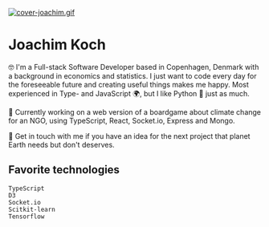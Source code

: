 [![cover-joachim.gif](https://s8.gifyu.com/images/cover-joachim.gif)](https://gifyu.com/image/06eR)

# Joachim Koch

:nerd_face: I'm a Full-stack Software Developer based in Copenhagen, Denmark with a background in economics and statistics. I just want to code every day for the foreseeable future and creating useful things makes me happy. Most experienced in Type- and JavaScript :earth_africa:, but I like Python :snake: just as much.

:herb: Currently working on a web version of a boardgame about climate change for an NGO, using TypeScript, React, Socket.io, Express and Mongo. 

:raising_hand: Get in touch with me if you have an idea for the next project that planet Earth needs but don't deserves.

## Favorite technologies 
```
TypeScript
D3
Socket.io
Scitkit-learn
Tensorflow
```

<!--
**Kochlyfe/kochlyfe** is a ✨ _special_ ✨ repository because its `README.md` (this file) appears on your GitHub profile.

Here are some ideas to get you started:

- 🔭 I’m currently working on ...
- 🌱 I’m currently learning ...
- 👯 I’m looking to collaborate on ...
- 🤔 I’m looking for help with ...
- 💬 Ask me about ...
- 📫 How to reach me: ...
- 😄 Pronouns: ...
- ⚡ Fun fact: ...
-->
